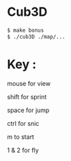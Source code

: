 # Cub3D

```bash
$ make bonus
$ ./cub3D ./map/...
```

# Key :

mouse for view

shift for sprint

space for jump

ctrl for snic

m to start

1 & 2 for fly